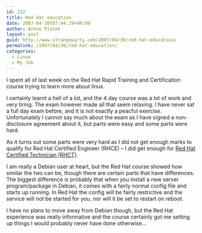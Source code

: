 ```yaml
---
id: 232
title: Red Hat education
date: 2007-04-30T07:44:29+00:00
author: Anton Piatek
layout: post
guid: http://www.strangeparty.com/2007/04/30/red-hat-education/
permalink: /2007/04/30/red-hat-education/
categories:
  - Linux
  - My Job
---
```

I spent all of last week on the Red Hat Rapid Training and Certification course trying to learn more about linux.

I certainly learnt a hell of a lot, and the 4 day course was a lot of work and very tiring. The exam however made all that seem relaxing. I have never sat a full day exam before, and it is not exactly a peacful exercise. Unfortunately I cannot say much about the exam as I have signed a non-disclosure agreement about it, but parts were easy and some parts were hard.

As it turns out some parts were very hard as I did not get enough marks to qualify for Red Hat Certified Engineer (RHCE) &#8211; I did get enough for [Red Hat Certified Technician (RHCT)](https://www.redhat.com/training/certification/verify/?rhce_cert_display:certno=605007739012806&rhce_cert_display:verify_cb=Verify).

I am really a Debian user at heart, but the Red Hat course showed how similar the two can be, though there are certain parts that have differences. The biggest difference is probably that when you install a new server program/package in Debian, it comes with a fairly normal config file and starts up running. In Red Hat the config will be fairly restrictive and the service will not be started for you, nor will it be set to restart on reboot.

I have no plans to move away from Debian though, but the Red Hat experience was really informative and the course certainly got me setting up things I would probably never have done otherwise&#8230;